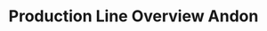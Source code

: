 ---
layout: article
title: Production Line Overview Andon
description: 
  - This template gives an overview of a single production line with different stations. In addition, the performance of the different shifts, reports of the last activities as well as the OEE can be visualized. To use this template, you only need to replace the Timer Scripts with your data sources.
lang: en
weight: 1000
isDraft: false
ref: Production-Line-Overview-Andon
carousel: true
category:
  - Recommended
  - Andon
  - Production
  - OEE
  - KPI
  - Shopfloor
  - Series Production
image: Production-Line-Overview-Andon.png
image_thumbnail: Production-Line-Overview-Andon_thumbnail.png
download: Production-Line-Overview-Andon.pbmx
overview_description:
overview_benefits:
overview_data_sources:
---
